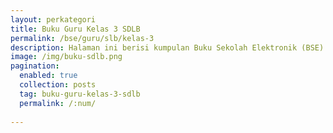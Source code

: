 ```yaml
---
layout: perkategori
title: Buku Guru Kelas 3 SDLB
permalink: /bse/guru/slb/kelas-3
description: Halaman ini berisi kumpulan Buku Sekolah Elektronik (BSE) Buku Guru Satuan Pendidikan SDLB Kelas 3.
image: /img/buku-sdlb.png
pagination: 
  enabled: true
  collection: posts
  tag: buku-guru-kelas-3-sdlb
  permalink: /:num/
  
---
```

